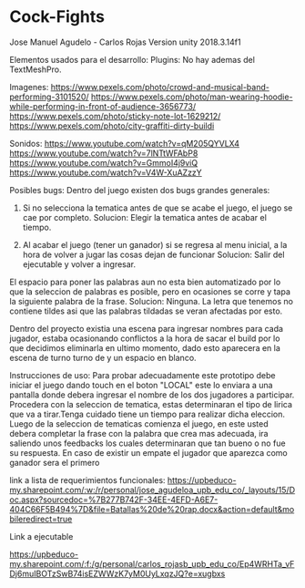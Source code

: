 # Cock-Fights
 
Jose Manuel Agudelo - Carlos Rojas
Version unity 2018.3.14f1

Elementos usados para el desarrollo:
Plugins:
No hay  ademas del TextMeshPro.

Imagenes:
https://www.pexels.com/photo/crowd-and-musical-band-performing-3101520/
https://www.pexels.com/photo/man-wearing-hoodie-while-performing-in-front-of-audience-3656773/
https://www.pexels.com/photo/sticky-note-lot-1629212/
https://www.pexels.com/photo/city-graffiti-dirty-buildi

Sonidos:
https://www.youtube.com/watch?v=qM205QYVLX4
https://www.youtube.com/watch?v=7lNTtWFAbP8
https://www.youtube.com/watch?v=GmmoI4j9viQ
https://www.youtube.com/watch?v=V4W-XuAZzzY

Posibles bugs: 
Dentro del juego existen dos bugs grandes generales:
1) Si no selecciona la tematica antes de que se acabe el juego, el juego se cae por completo.
	Solucion: Elegir la tematica antes de acabar el tiempo.

2) Al acabar el juego (tener un ganador) si se regresa al menu inicial, a la hora de volver a jugar las cosas dejan de funcionar
   	Solucion: Salir del ejecutable y volver a ingresar.

El espacio para poner las palabras aun no esta bien automatizado por lo que la seleccion de palabras es posible, pero en 
ocasiones se corre y tapa la siguiente palabra de la frase.
	Solucion: Ninguna.
La letra que tenemos no contiene tildes asi que las palabras tildadas se veran afectadas por esto.

Dentro del proyecto existia una escena para ingresar nombres para cada jugador, estaba ocasionando conflictos a la hora de sacar el build por lo que decidimos eliminarla en ultimo momento, dado esto aparecera en la escena de turno turno de y un espacio en blanco.

Instrucciones de uso: Para probar adecuadamente este prototipo debe iniciar el juego dando touch en el boton "LOCAL"
este lo enviara a una pantalla donde debera ingresar el nombre de los dos jugadores a participar. Procedera con la 
seleccion de tematica, estas determinaran el tipo de lirica que va a tirar.Tenga cuidado tiene un tiempo para realizar dicha eleccion.
Luego de la seleccion de tematicas comienza el juego, en este usted debera completar la frase con la palabra que crea 
mas adecuada, ira saliendo unos feedbacks los cuales determinaran que tan bueno o no fue su respuesta.
En caso de existir un empate el jugador que aparezca como ganador sera el primero

link a lista de requerimientos funcionales:
https://upbeduco-my.sharepoint.com/:w:/r/personal/jose_agudeloa_upb_edu_co/_layouts/15/Doc.aspx?sourcedoc=%7B277B742F-34EE-4EFD-A6E7-404C66F5B494%7D&file=Batallas%20de%20rap.docx&action=default&mobileredirect=true

Link a ejecutable

https://upbeduco-my.sharepoint.com/:f:/g/personal/carlos_rojasb_upb_edu_co/Ep4WRHTa_vFDj6muIBOTzSwB74isEZWWzK7yM0UyLxqzJQ?e=xugbxs

